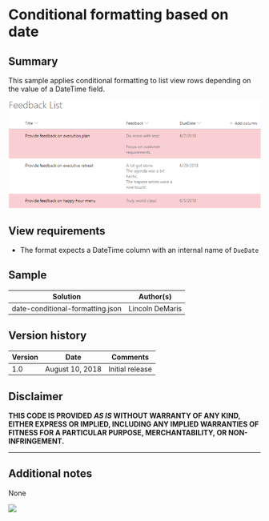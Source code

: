 # Conditional formatting based on date

## Summary

This sample applies conditional formatting to list view rows depending on the value of a DateTime field.

![SharePoint list with view formatted with conditional formatting](./assets/listformatting-additionalrowclass.png)

## View requirements
- The format expects a DateTime column with an internal name of `DueDate`

## Sample

Solution|Author(s)
--------|---------
date-conditional-formatting.json | Lincoln DeMaris

## Version history

Version|Date|Comments
-------|----|--------
1.0|August 10, 2018|Initial release

## Disclaimer

**THIS CODE IS PROVIDED *AS IS* WITHOUT WARRANTY OF ANY KIND, EITHER EXPRESS OR IMPLIED, INCLUDING ANY IMPLIED WARRANTIES OF FITNESS FOR A PARTICULAR PURPOSE, MERCHANTABILITY, OR NON-INFRINGEMENT.**

---

## Additional notes
None

<img src="https://telemetry.sharepointpnp.com/sp-dev-list-formatting/view-samples/date-conditional-format" />